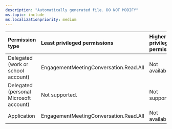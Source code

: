 ```yaml
---
description: "Automatically generated file. DO NOT MODIFY"
ms.topic: include
ms.localizationpriority: medium
---
```


|Permission type|Least privileged permissions|Higher privileged permissions|
|:---|:---|:---|
|Delegated (work or school account)|EngagementMeetingConversation.Read.All|Not available.|
|Delegated (personal Microsoft account)|Not supported.|Not supported.|
|Application|EngagementMeetingConversation.Read.All|Not available.|

